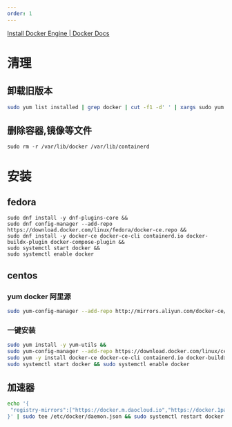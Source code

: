 ```yaml
---
order: 1
---
```


[Install Docker Engine | Docker Docs](https://docs.docker.com/engine/install/)

# 清理

## 卸载旧版本

```sh
sudo yum list installed | grep docker | cut -f1 -d' ' | xargs sudo yum -y remove
```

## 删除容器,镜像等文件

```shell
sudo rm -r /var/lib/docker /var/lib/containerd
```


# 安装

## fedora

```shell
sudo dnf install -y dnf-plugins-core && 
sudo dnf config-manager --add-repo https://download.docker.com/linux/fedora/docker-ce.repo && 
sudo dnf install -y docker-ce docker-ce-cli containerd.io docker-buildx-plugin docker-compose-plugin && 
sudo systemctl start docker && 
sudo systemctl enable docker
```

## centos

### yum docker 阿里源

```sh
sudo yum-config-manager --add-repo http://mirrors.aliyun.com/docker-ce/linux/centos/docker-ce.repo
```

### 一键安装

```sh
sudo yum install -y yum-utils && 
sudo yum-config-manager --add-repo https://download.docker.com/linux/centos/docker-ce.repo  &&
sudo yum -y install docker-ce docker-ce-cli containerd.io docker-buildx-plugin docker-compose-plugin &&
sudo systemctl start docker && sudo systemctl enable docker
```

## 加速器

```sh
echo '{
 "registry-mirrors":["https://docker.m.daocloud.io","https://docker.1panel.live"]
}' | sudo tee /etc/docker/daemon.json && sudo systemctl restart docker
```

